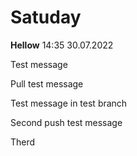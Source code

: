 # Satuday
**Hellow**
14:35 30.07.2022

Test message

Pull test message

Test message in test branch

Second push test message


Therd